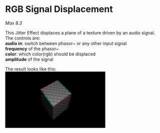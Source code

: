 # RGB Signal Displacement

*Max 8.3*

This Jitter Effect displaces a plane of a texture driven by an audio signal.<br/> 
The controls are:<br/>
**audio in**: switch between phasor~ or any other input signal<br/>
**frequency** of the phasor~<br/>
**color**: which color(rgb) should be displaced<br/>
**amplitude** of the signal<br/>

The result looks like this:<br/>
![Resulting image](/gif/RGB-Signal-Displacement.gif)